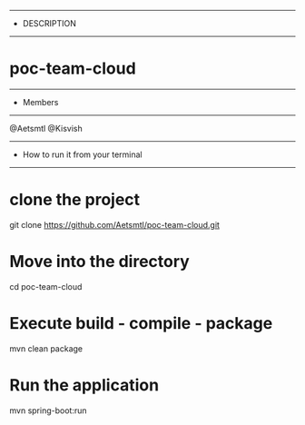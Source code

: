 ******************************
* DESCRIPTION 
******************************
# poc-team-cloud


******************************
* Members
******************************
@Aetsmtl
@Kisvish


**********************************
* How to run it from your terminal
**********************************
# clone the project 
git clone https://github.com/Aetsmtl/poc-team-cloud.git

# Move into the directory
cd poc-team-cloud

# Execute build - compile - package
mvn clean package

# Run the application
mvn spring-boot:run


